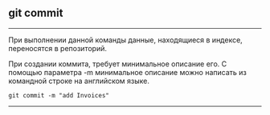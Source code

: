 ## **git commit**
---
При выполнении данной команды данные, находящиеся в индексе, переносятся в репозиторий.

При создании коммита, требует минимальное описание его. С помощью параметра -m минимальное описание можно написать из командной строке на английском языке.

```bash=
git commit -m "add Invoices"
```

---